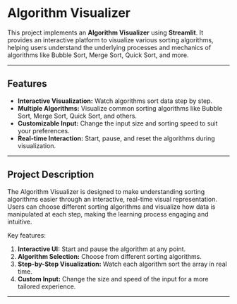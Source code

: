 # Algorithm Visualizer

This project implements an **Algorithm Visualizer** using **Streamlit**. It provides an interactive platform to visualize various sorting algorithms, helping users understand the underlying processes and mechanics of algorithms like Bubble Sort, Merge Sort, Quick Sort, and more.

---

## Features
- **Interactive Visualization:** Watch algorithms sort data step by step.
- **Multiple Algorithms:** Visualize common sorting algorithms like Bubble Sort, Merge Sort, Quick Sort, and others.
- **Customizable Input:** Change the input size and sorting speed to suit your preferences.
- **Real-time Interaction:** Start, pause, and reset the algorithms during visualization.

---

## Project Description

The Algorithm Visualizer is designed to make understanding sorting algorithms easier through an interactive, real-time visual representation. Users can choose different sorting algorithms and visualize how data is manipulated at each step, making the learning process engaging and intuitive.

Key features:
1. **Interactive UI:** Start and pause the algorithm at any point.
2. **Algorithm Selection:** Choose from different sorting algorithms.
3. **Step-by-Step Visualization:** Watch each algorithm sort the array in real time.
4. **Custom Input:** Change the size and speed of the input for a more tailored experience.

---

